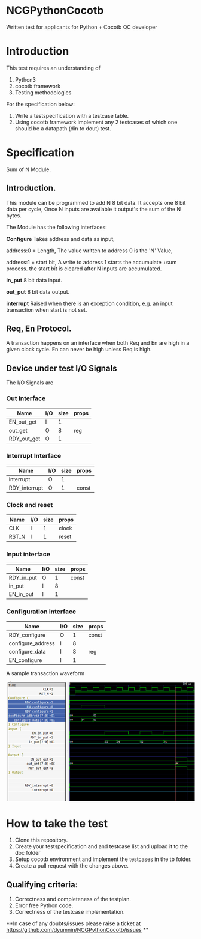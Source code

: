 # NCGPythonCocotb

Written test for applicants for Python + Cocotb QC developer

# Introduction

This test requires an understanding of 

1. Python3
2. cocotb framework
3. Testing methodologies

For the specification below:

1. Write a testspecification with a testcase table.
2. Using cocotb framework implement any 2 testcases of which one should be a datapath (din to dout) test.

# Specification

Sum of N Module.

## Introduction.
This module can be programmed to add N 8 bit data.
It accepts one 8 bit data per cycle,
Once N inputs are available it output's the sum of the N bytes.

The Module has the following interfaces:

**Configure** Takes address and data as input,

address:0 = Length, The value written to address 0 is the 'N' Value,

address:1 = start bit, A write to address 1 starts the accumulate +sum process. the start bit is cleared after N inputs are accumulated.

**in_put** 8 bit data input.

**out_put** 8 bit data output.

**interrupt** Raised when there is an exception condition, e.g. an input transaction when start is not set.

## Req, En Protocol.

A transaction happens on an interface when both Req and En are high in a given clock cycle.
En can never be high unless Req is high.

## Device under test I/O Signals


The I/O Signals are

### Out Interface

| Name        | I/O      | size    | props   |
| --------    | -------- | ------- | ------- |
| EN_out_get  | I        | 1       |         |
| out_get     | O        | 8       | reg     |
| RDY_out_get | O        | 1       |         |

### Interrupt Interface

| Name          | I/O      | size    | props   |
| --------      | -------- | ------- | ------- |
| interrupt     | O        | 1       |         |
| RDY_interrupt | O        | 1       | const   |
  
### Clock and reset

| Name     | I/O      | size    | props   |
| -------- | -------- | ------- | ------- |
| CLK      | I        | 1       | clock   |
| RST_N    | I        | 1       | reset   |

### Input interface

  | Name       | I/O      | size    | props   |
  | --------   | -------- | ------- | ------- |
  | RDY_in_put | O        | 1       | const   |
  | in_put     | I        | 8       |         |
  | EN_in_put  | I        | 1       |         |

### Configuration interface

| Name              | I/O      | size    | props   |
| --------          | -------- | ------- | ------- |
| RDY_configure     | O        | 1       | const   |
| configure_address | I        | 8       |         |
| configure_data    | I        | 8       | reg     |
| EN_configure      | I        | 1       |         |


A sample transaction waveform

![Sample Transaction Waveform](./pytest_waveform.png)

# How to take the test

1. Clone this repository.
2. Create your testspecification and  and testcase list and upload it to the doc folder
3. Setup cocotb environment and implement the testcases in the tb folder.
4. Create a pull request with the changes above.

## Qualifying criteria:

1. Correctness and completeness of the testplan.
2. Error free Python code.
3. Correctness of the testcase implementation.

**In case of any doubts/issues please raise a ticket at https://github.com/dyumnin/NCGPythonCocotb/issues **
